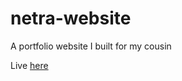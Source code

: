 # netra-website
A portfolio website I built for my cousin

Live [here](https://web.zohan.tech/netra-website)
